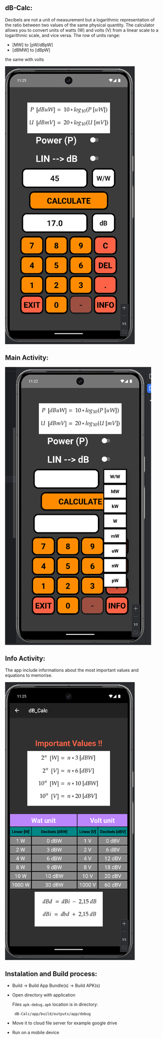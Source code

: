 ## dB-Calc:

Decibels are not a unit of measurement but a logarithmic representation of the ratio between two values of the same physical quantity.
The calculator allows you to convert units of watts (W) and volts (V) from a linear scale to a logarithmic scale, and vice versa.
The row of units range:
- [MW] to [pW/dBpW] 
- [dBMW] to [dBpW]

the same with volts

![img](img/1.png)

## Main Activity:

![img](img/2.png)

## Info Activity:

The app include informations about the most important values and equations to memorise.

![img](img/3.png)

## Instalation and Build process:

- Build -> Build App Bundle(s) -> Build APK(s)
- Open directory with application

    Files `apk-debug.apk` location is in directory:
    
   ```
    dB-Calc/app/build/outputs/app/debug
    ```

- Move it to cloud file server for example google drive
- Run on a mobile device
